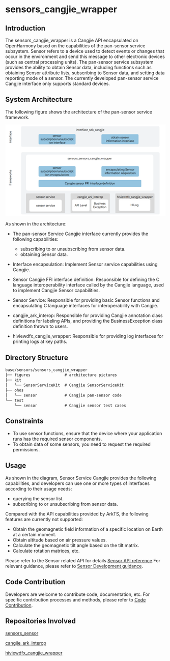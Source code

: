 # sensors_cangjie_wrapper

## Introduction

The sensors_cangjie_wrapper is a Cangjie API encapsulated on OpenHarmony based on the capabilities of the pan-sensor service subsystem.  Sensor refers to a device used to detect events or changes that occur in the environment and send this message to other electronic devices (such as central processing units). The pan-sensor service subsystem provides the ability to obtain Sensor data, including functions such as obtaining Sensor attribute lists, subscribing to Sensor data, and setting data reporting mode of a sensor. The currently developed pan-sensor service Cangjie interface only supports standard devices.

## System Architecture

The following figure shows the architecture of the pan-sensor service framework.

![the architecture of the pan-sensor service framework](figures/sensors_cangjie_wrapper_architecture_en.png)

As shown in the architecture:

- The pan-sensor Service Cangjie interface currently provides the following capabilities:
  
  - subscribing to or unsubscribing from sensor data.
  - obtaining Sensor data.

- Interface encapsulation: Implement Sensor service capabilities using Cangjie.

- Sensor Cangjie FFI interface definition: Responsible for defining the C language interoperability interface called by the Cangjie language, used to implement Cangjie Sensor capabilities.

- Sensor Service: Responsible for providing basic Sensor functions and encapsulating C language interfaces for interoperability with Cangjie.

- cangjie_ark_interop: Responsible for providing Cangjie annotation class definitions for labeling APIs, and providing the BusinessException class definition thrown to users.

- hiviewdfx_cangjie_wrapper: Responsible for providing log interfaces for printing logs at key paths.

## Directory Structure

```
base/sensors/sensors_cangjie_wrapper
├── figures               # architecture pictures
├── kit
│   └── SensorServiceKit  # Cangjie SensorServiceKit
├── ohos
│   └── sensor            # Cangjie pan-sensor code
└── test
    └── sensor            # Cangjie sensor test cases
```

## Constraints

- To use sensor functions, ensure that the device where your application runs has the required sensor components.
- To obtain data of some sensors, you need to request the required permissions.

## Usage

As shown in the diagram, Sensor Service Cangjie provides the following capabilities, and developers can use one or more types of interfaces according to their usage needs:

- querying the sensor list.
- subscribing to or unsubscribing from sensor data.

Compared with the API capabilities provided by ArkTS, the following features are currently not supported:

- Obtain the geomagnetic field information of a specific location on Earth at a certain moment.
- Obtain altitude based on air pressure values.
- Calculate the geomagnetic tilt angle based on the tilt matrix.
- Calculate rotation matrices, etc.

Please refer to the Sensor related API for details [Sensor API reference](https://gitcode.com/openharmony-sig/arkcompiler_cangjie_ark_interop/blob/master/doc/API_Reference/source_en/apis/SensorServiceKit/cj-apis-sensor.md).For relevant guidance, please refer to [Sensor Development guidance](https://gitcode.com/openharmony-sig/arkcompiler_cangjie_ark_interop/blob/master/doc/Dev_Guide/source_en/device/sensor/cj-sensor-overview.md).

## Code Contribution

Developers are welcome to contribute code, documentation, etc. For specific contribution processes and methods, please refer to [Code Contribution](https://gitcode.com/openharmony/docs/blob/master/en/contribute/code-contribution.md).

## Repositories Involved

[sensors\_sensor](https://gitee.com/openharmony/sensors_sensor/blob/master/README.md)

[cangjie_ark_interop](https://gitcode.com/openharmony-sig/arkcompiler_cangjie_ark_interop/blob/master/README.md)

[hiviewdfx_cangjie_wrapper](https://gitcode.com/openharmony-sig/hiviewdfx_hiviewdfx_cangjie_wrapper/blob/master/README.md)
